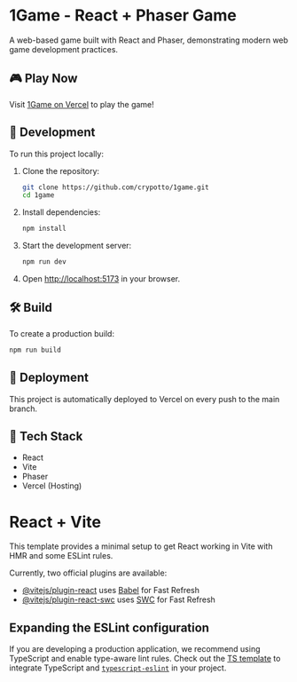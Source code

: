 # 1Game - React + Phaser Game

A web-based game built with React and Phaser, demonstrating modern web game development practices.

## 🎮 Play Now

Visit [1Game on Vercel](https://1game-g92rckgtr-crypottos-projects.vercel.app) to play the game!

## 🚀 Development

To run this project locally:

1. Clone the repository:
   ```bash
   git clone https://github.com/crypotto/1game.git
   cd 1game
   ```

2. Install dependencies:
   ```bash
   npm install
   ```

3. Start the development server:
   ```bash
   npm run dev
   ```

4. Open [http://localhost:5173](http://localhost:5173) in your browser.

## 🛠 Build

To create a production build:
```bash
npm run build
```

## 🔄 Deployment

This project is automatically deployed to Vercel on every push to the main branch.

## 🧰 Tech Stack

- React
- Vite
- Phaser
- Vercel (Hosting)

# React + Vite

This template provides a minimal setup to get React working in Vite with HMR and some ESLint rules.

Currently, two official plugins are available:

- [@vitejs/plugin-react](https://github.com/vitejs/vite-plugin-react/blob/main/packages/plugin-react/README.md) uses [Babel](https://babeljs.io/) for Fast Refresh
- [@vitejs/plugin-react-swc](https://github.com/vitejs/vite-plugin-react-swc) uses [SWC](https://swc.rs/) for Fast Refresh

## Expanding the ESLint configuration

If you are developing a production application, we recommend using TypeScript and enable type-aware lint rules. Check out the [TS template](https://github.com/vitejs/vite/tree/main/packages/create-vite/template-react-ts) to integrate TypeScript and [`typescript-eslint`](https://typescript-eslint.io) in your project.
